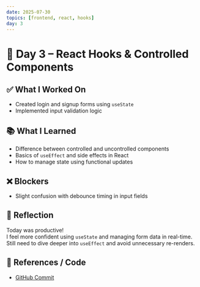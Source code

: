 ```yaml
---
date: 2025-07-30
topics: [frontend, react, hooks]
day: 3
---
```


# 📘 Day 3 – React Hooks & Controlled Components

## ✅ What I Worked On
- Created login and signup forms using `useState`
- Implemented input validation logic

## 📚 What I Learned
- Difference between controlled and uncontrolled components
- Basics of `useEffect` and side effects in React
- How to manage state using functional updates

## ❌ Blockers
- Slight confusion with debounce timing in input fields

## 🧠 Reflection
Today was productive!  
I feel more confident using `useState` and managing form data in real-time. Still need to dive deeper into `useEffect` and avoid unnecessary re-renders.

## 🔗 References / Code
- [GitHub Commit](https://github.com/Sangam5756/devflow/commit/example123)
